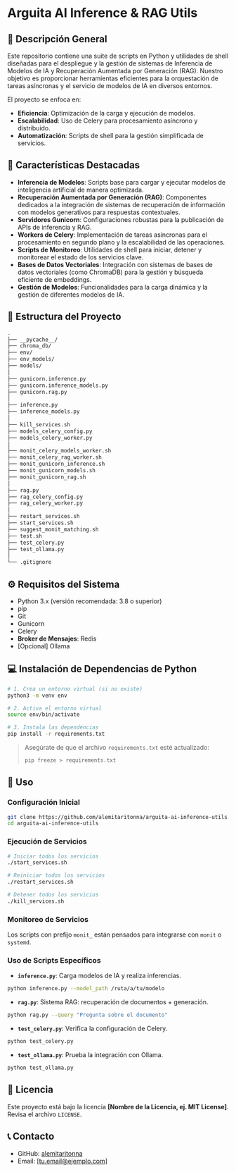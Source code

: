 # Arguita AI Inference & RAG Utils

## 📄 Descripción General

Este repositorio contiene una suite de scripts en Python y utilidades de shell diseñadas para el despliegue y la gestión de sistemas de Inferencia de Modelos de IA y Recuperación Aumentada por Generación (RAG). Nuestro objetivo es proporcionar herramientas eficientes para la orquestación de tareas asíncronas y el servicio de modelos de IA en diversos entornos.

El proyecto se enfoca en:

- **Eficiencia**: Optimización de la carga y ejecución de modelos.
- **Escalabilidad**: Uso de Celery para procesamiento asíncrono y distribuido.
- **Automatización**: Scripts de shell para la gestión simplificada de servicios.

## 🚀 Características Destacadas

- **Inferencia de Modelos**: Scripts base para cargar y ejecutar modelos de inteligencia artificial de manera optimizada.
- **Recuperación Aumentada por Generación (RAG)**: Componentes dedicados a la integración de sistemas de recuperación de información con modelos generativos para respuestas contextuales.
- **Servidores Gunicorn**: Configuraciones robustas para la publicación de APIs de inferencia y RAG.
- **Workers de Celery**: Implementación de tareas asíncronas para el procesamiento en segundo plano y la escalabilidad de las operaciones.
- **Scripts de Monitoreo**: Utilidades de shell para iniciar, detener y monitorear el estado de los servicios clave.
- **Bases de Datos Vectoriales**: Integración con sistemas de bases de datos vectoriales (como ChromaDB) para la gestión y búsqueda eficiente de embeddings.
- **Gestión de Modelos**: Funcionalidades para la carga dinámica y la gestión de diferentes modelos de IA.

## 📁 Estructura del Proyecto

```bash
.
├── __pycache__/             
├── chroma_db/               
├── env/                     
├── env_models/              
├── models/                  
│
├── gunicorn.inference.py
├── gunicorn.inference_models.py
├── gunicorn.rag.py
│
├── inference.py
├── inference_models.py
│
├── kill_services.sh
├── models_celery_config.py
├── models_celery_worker.py
│
├── monit_celery_models_worker.sh
├── monit_celery_rag_worker.sh
├── monit_gunicorn_inference.sh
├── monit_gunicorn_models.sh
├── monit_gunicorn_rag.sh
│
├── rag.py
├── rag_celery_config.py
├── rag_celery_worker.py
│
├── restart_services.sh
├── start_services.sh
├── suggest_monit_matching.sh
├── test.sh
├── test_celery.py
├── test_ollama.py
│
└── .gitignore
````

## ⚙️ Requisitos del Sistema

* Python 3.x (versión recomendada: 3.8 o superior)
* pip
* Git
* Gunicorn
* Celery
* **Broker de Mensajes**: Redis
* \[Opcional] Ollama

## 💻 Instalación de Dependencias de Python

```bash
# 1. Crea un entorno virtual (si no existe)
python3 -m venv env

# 2. Activa el entorno virtual
source env/bin/activate

# 3. Instala las dependencias
pip install -r requirements.txt
```

> Asegúrate de que el archivo `requirements.txt` esté actualizado:
>
> ```bash
> pip freeze > requirements.txt
> ```

## 🚀 Uso

### Configuración Inicial

```bash
git clone https://github.com/alemitaritonna/arguita-ai-inference-utils.git
cd arguita-ai-inference-utils
```

### Ejecución de Servicios

```bash
# Iniciar todos los servicios
./start_services.sh

# Reiniciar todos los servicios
./restart_services.sh

# Detener todos los servicios
./kill_services.sh
```

### Monitoreo de Servicios

Los scripts con prefijo `monit_` están pensados para integrarse con `monit` o `systemd`.

### Uso de Scripts Específicos

* **`inference.py`**: Carga modelos de IA y realiza inferencias.

```bash
python inference.py --model_path /ruta/a/tu/modelo
```

* **`rag.py`**: Sistema RAG: recuperación de documentos + generación.

```bash
python rag.py --query "Pregunta sobre el documento"
```

* **`test_celery.py`**: Verifica la configuración de Celery.

```bash
python test_celery.py
```

* **`test_ollama.py`**: Prueba la integración con Ollama.

```bash
python test_ollama.py
```


## 📜 Licencia

Este proyecto está bajo la licencia **\[Nombre de la Licencia, ej. MIT License]**. Revisa el archivo `LICENSE`.

## 📞 Contacto

* GitHub: [alemitaritonna](https://github.com/alemitaritonna)
* Email: \[[tu.email@ejemplo.com](mailto:tu.email@ejemplo.com)]


